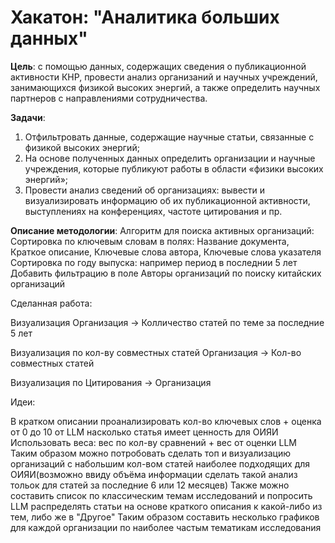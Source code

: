 # Хакатон: "Аналитика больших данных"

__Цель__: с помощью данных, содержащих сведения о публикационной активности КНР, провести анализ организаний и научных учреждений, занимающихся физикой высоких энергий, а также определить научных партнеров с направлениями сотрудничества.

__Задачи__:
1. Отфильтровать данные, содержащие научные статьи, связанные с физикой высоких энергий;
2. На основе полученных данных определить организации и научные учреждения, которые публикуют работы в области «физики высоких энергий»;
3. Провести анализ сведений об организациях: вывести и визуализировать информацию об их публикационной активности, выступлениях на конференциях, частоте цитирования и пр.

__Описание методологии__:
Алгоритм для поиска активных организаций:
Сортировка по ключевым словам в полях: Название документа, Краткое описание, Ключевые слова автора, Ключевые слова указателя
Сортировка по году выпуска: например период в последнии 5 лет
Добавить фильтрацию в поле Авторы организаций по поиску китайских организаций


Сделанная работа:

Визуализация Организация -> Колличество статей по теме за последние 5 лет

Визуализация по кол-ву совместных статей Организация -> Кол-во совместных статей

Визуализация по Цитирования -> Организация

Идеи:

В кратком описании проанализировать кол-во ключевых слов + оценка от 0 до 10 от LLM насколько статья имеет ценность для ОИЯИ
Использовать веса: вес по кол-ву сравнений + вес от оценки LLM
Таким образом можно потробовать сделать топ и визуализацию организаций с набольшим кол-вом статей наиболее подходящих для ОИЯИ(возможно ввиду объёма информации сделать такой анализ тольок для статей за последние 6 или 12 месяцев)
Также можно составить список по классическим темам исследований и попросить LLM распределять статьи на основе краткого описания к какой-либо из тем, либо же в "Другое"
Таким образом составить несколько графиков для каждой организации по наиболее частым тематикам исследования



